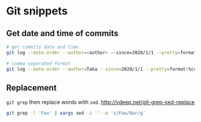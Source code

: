 # Git snippets
## Get date and time of commits

```bash
# get commits date and time
git log --date-order --author=<author> --since=2020/1/1 --pretty=format:%cd
```

```bash
# comma separated format
git log --date-order --author=Taka --since=2020/1/1 --pretty=format:%cd --date=format:'%Y/%m/%d, %H:%M, %z '
```

## Replacement
`git grep` then replace words with `sed`.
http://vdeep.net/git-grep-sed-replace
```bash
git grep -l 'Foo' | xargs sed -i '' -e 's/Foo/Bar/g'
```

